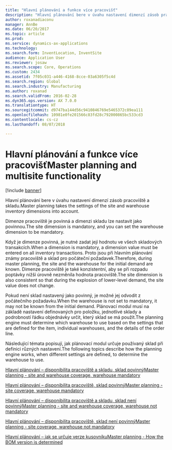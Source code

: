 ```yaml
---
title: "Hlavní plánování a funkce více pracovišť"
description: "Hlavní plánování bere v úvahu nastavení dimenzí zásob pracoviště a skladu."
author: roxanadiaconu
manager: AnnBe
ms.date: 06/20/2017
ms.topic: article
ms.prod: 
ms.service: dynamics-ax-applications
ms.technology: 
ms.search.form: InventLocation, InventSite
audience: Application User
ms.reviewer: josaw
ms.search.scope: Core, Operations
ms.custom: 2434
ms.assetid: 7f05c031-a446-4168-8cce-03a6305f5c4d
ms.search.region: Global
ms.search.industry: Manufacturing
ms.author: roxanad
ms.search.validFrom: 2016-02-28
ms.dyn365.ops.version: AX 7.0.0
ms.translationtype: HT
ms.sourcegitcommit: d9747ba144d56c9410846769e5465372c89ea111
ms.openlocfilehash: 10981e0fe201566c83fd28c792000865bc533cd3
ms.contentlocale: cs-cz
ms.lasthandoff: 08/07/2018

---
```


# <a name="master-planning-and-multisite-functionality"></a><span data-ttu-id="1aeee-103">Hlavní plánování a funkce více pracovišť</span><span class="sxs-lookup"><span data-stu-id="1aeee-103">Master planning and multisite functionality</span></span>

[!include [banner](../includes/banner.md)]

<span data-ttu-id="1aeee-104">Hlavní plánování bere v úvahu nastavení dimenzí zásob pracoviště a skladu.</span><span class="sxs-lookup"><span data-stu-id="1aeee-104">Master planning takes the settings of the site and warehouse inventory dimensions into account.</span></span> 

<span data-ttu-id="1aeee-105">Dimenze pracoviště je povinná a dimenzi skladu lze nastavit jako povinnou.</span><span class="sxs-lookup"><span data-stu-id="1aeee-105">The site dimension is mandatory, and you can set the warehouse dimension to be mandatory.</span></span>

<span data-ttu-id="1aeee-106">Když je dimenze povinná, je nutné zadat její hodnotu ve všech skladových transakcích.</span><span class="sxs-lookup"><span data-stu-id="1aeee-106">When a dimension is mandatory, a dimension value must be entered on all inventory transactions.</span></span> <span data-ttu-id="1aeee-107">Proto jsou při hlavním plánování známy pracoviště a sklad pro počáteční požadavek.</span><span class="sxs-lookup"><span data-stu-id="1aeee-107">Therefore, during master planning, the site and the warehouse for the initial demand are known.</span></span> <span data-ttu-id="1aeee-108">Dimenze pracoviště je také konzistentní, aby se při rozpadu poptávky nižší úrovně nezměnila hodnota pracoviště.</span><span class="sxs-lookup"><span data-stu-id="1aeee-108">The site dimension is also consistent so that during the explosion of lower-level demand, the site value does not change.</span></span>

<span data-ttu-id="1aeee-109">Pokud není sklad nastavený jako povinný, je možné jej odvodit z počátečního požadavku.</span><span class="sxs-lookup"><span data-stu-id="1aeee-109">When the warehouse is not set to mandatory, it may not be known from the initial demand.</span></span> <span data-ttu-id="1aeee-110">Plánovací modul musí na základě nastavení definovaných pro položku, jednotlivé sklady a podrobností řádku objednávky určit, který sklad se má použít.</span><span class="sxs-lookup"><span data-stu-id="1aeee-110">The planning engine must determine which warehouse to use based on the settings that are defined for the item, individual warehouses, and the details of the order line.</span></span>

<span data-ttu-id="1aeee-111">Následující témata popisují, jak plánovací modul určuje používaný sklad při definici různých nastavení.</span><span class="sxs-lookup"><span data-stu-id="1aeee-111">The following topics describe how the planning engine works, when different settings are defined, to determine the warehouse to use.</span></span>

[<span data-ttu-id="1aeee-112">Hlavní plánování – disponibilita pracoviště a skladu, sklad povinný</span><span class="sxs-lookup"><span data-stu-id="1aeee-112">Master planning - site and warehouse coverage, warehouse mandatory</span></span>](master-plan-site-warehouse-coverage-warehouse-mandatory.md)

[<span data-ttu-id="1aeee-113">Hlavní plánování – disponibilita pracoviště, sklad povinný</span><span class="sxs-lookup"><span data-stu-id="1aeee-113">Master planning - site coverage, warehouse mandatory</span></span>](master-plan-site-coverage-warehouse-mandatory.md)

[<span data-ttu-id="1aeee-114">Hlavní plánování – disponibilita pracoviště a skladu, sklad není povinný</span><span class="sxs-lookup"><span data-stu-id="1aeee-114">Master planning - site and warehouse coverage, warehouse not mandatory</span></span>](master-plan-site-warehouse-coverage-warehouse-not-mandatory.md)

[<span data-ttu-id="1aeee-115">Hlavní plánování – disponibilita pracoviště, sklad není povinný</span><span class="sxs-lookup"><span data-stu-id="1aeee-115">Master planning - site coverage, warehouse not mandatory</span></span>](master-plan-site-coverage-warehouse-not-mandatory.md)

[<span data-ttu-id="1aeee-116">Hlavní plánování – jak se určuje verze kusovníku</span><span class="sxs-lookup"><span data-stu-id="1aeee-116">Master planning - How the BOM version is determined</span></span>](master-plan-bom-version-determined.md)




